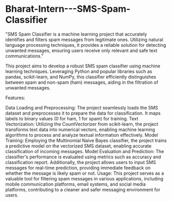 # Bharat-Intern---SMS-Spam-Classifier
"SMS Spam Classifier is a machine learning project that accurately identifies and filters spam messages from legitimate ones. Utilizing natural language processing techniques, it provides a reliable solution for detecting unwanted messages, ensuring users receive only relevant and safe text communications."

This project aims to develop a robust SMS spam classifier using machine learning techniques. Leveraging Python and popular libraries such as pandas, scikit-learn, and NumPy, this classifier efficiently distinguishes between spam and non-spam (ham) messages, aiding in the filtration of unwanted messages.

Features:

Data Loading and Preprocessing: The project seamlessly loads the SMS dataset and preprocesses it to prepare the data for classification. It maps labels to binary values (0 for ham, 1 for spam) for training.
Text Vectorization: Utilizing the CountVectorizer from scikit-learn, the project transforms text data into numerical vectors, enabling machine learning algorithms to process and analyze textual information effectively.
Model Training: Employing the Multinomial Naive Bayes classifier, the project trains a predictive model on the vectorized SMS dataset, enabling accurate classification of incoming messages.
Model Evaluation and Prediction: The classifier's performance is evaluated using metrics such as accuracy and classification report. Additionally, the project allows users to input SMS messages for real-time prediction, providing immediate feedback on whether the message is likely spam or not.
Usage: This project serves as a valuable tool for filtering spam messages in various applications, including mobile communication platforms, email systems, and social media platforms, contributing to a cleaner and safer messaging environment for users.
